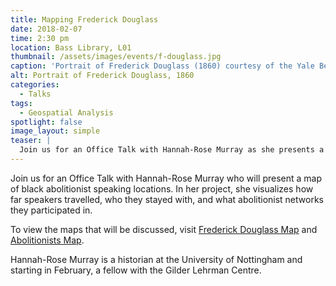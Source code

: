 ```yaml
---
title: Mapping Frederick Douglass
date: 2018-02-07
time: 2:30 pm
location: Bass Library, L01
thumbnail: /assets/images/events/f-douglass.jpg
caption: 'Portrait of Frederick Douglass (1860) courtesy of the Yale Beinecke Library'
alt: Portrait of Frederick Douglass, 1860 
categories: 
  - Talks
tags:
  - Geospatial Analysis
spotlight: false 
image_layout: simple
teaser: |
  Join us for an Office Talk with Hannah-Rose Murray as she presents a map of black abolitionist speaking locations. 
---
```


Join us for an Office Talk with Hannah-Rose Murray who will present a map of black abolitionist speaking locations. In her project, she visualizes how far speakers travelled, who they stayed with, and what abolitionist networks they participated in.

To view the maps that will be discussed, visit <a href='http://frederickdouglassinbritain.com/FrederickDouglassMap/' target='_blank'>Frederick Douglass Map</a> and <a href='http://frederickdouglassinbritain.com/abolitionistsMap/' target='_blank'>Abolitionists Map</a>. 

Hannah-Rose Murray is a historian at the University of Nottingham and starting in February, a fellow with the Gilder Lehrman Centre.